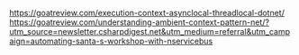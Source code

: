 https://goatreview.com/execution-context-asynclocal-threadlocal-dotnet/
https://goatreview.com/understanding-ambient-context-pattern-net/?utm_source=newsletter.csharpdigest.net&utm_medium=referral&utm_campaign=automating-santa-s-workshop-with-nservicebus